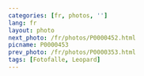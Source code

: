 ```yaml
---
categories: [fr, photos, '']
lang: fr
layout: photo
next_photo: /fr/photos/P0000452.html
picname: P0000453
prev_photo: /fr/photos/P0000353.html
tags: [Fotofalle, Leopard]
---
```

